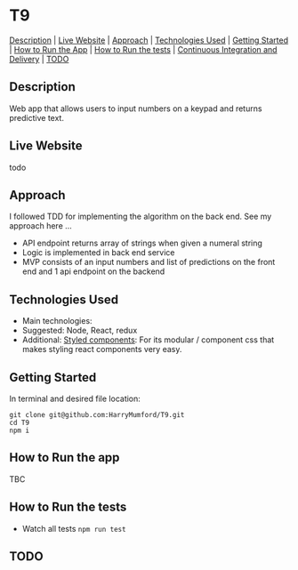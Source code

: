 # T9

[Description](#description) | [Live Website](#live-website) | [Approach](#approach) | [Technologies Used](#technologies-used) | [Getting Started](#getting-started) | [How to Run the App](#how-to-run-the-app) | [How to Run the tests](#how-to-run-the-tests) | [Continuous Integration and Delivery](#continuous-integration-and-delivery) | [TODO](#TODO)

## Description

Web app that allows users to input numbers on a keypad and returns predictive text.

## Live Website

todo

## Approach

I followed TDD for implementing the algorithm on the back end. See my approach here ...

- API endpoint returns array of strings when given a numeral string
- Logic is implemented in back end service
- MVP consists of an input numbers and list of predictions on the front end and 1 api endpoint on the backend

## Technologies Used

- Main technologies:
- Suggested: Node, React, redux
- Additional: [Styled components](https://reactjs.org/): For its modular / component css that makes styling react components very easy.

## Getting Started

In terminal and desired file location:

```
git clone git@github.com:HarryMumford/T9.git
cd T9
npm i
```

## How to Run the app

TBC

## How to Run the tests

- Watch all tests `npm run test`

## TODO
